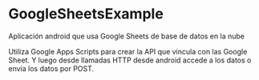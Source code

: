 # GoogleSheetsExample
Aplicación android que usa Google Sheets de base de datos en la nube

Utiliza Google Apps Scripts para crear la API que vincula con las Google Sheet. Y luego desde llamadas HTTP desde android accede a los datos o envia los datos por POST.
